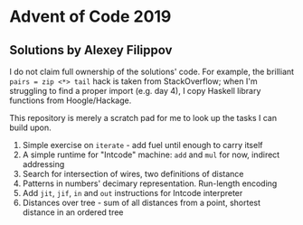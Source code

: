 # Advent of Code 2019
## Solutions by Alexey Filippov

I do not claim full ownership of the solutions' code. For example, the brilliant `pairs = zip <*> tail` hack is taken from StackOverflow; 
when I'm struggling to find a proper import (e.g. day 4), I copy Haskell library functions from Hoogle/Hackage.

This repository is merely a scratch pad for me to look up the tasks I can build upon.

 1. Simple exercise on `iterate` - add fuel until enough to carry itself
 2. A simple runtime for "Intcode" machine: `add` and `mul` for now, indirect addressing
 3. Search for intersection of wires, two definitions of distance
 4. Patterns in numbers' decimary representation. Run-length encoding
 5. Add `jit`, `jif`, `in` and `out` instructions for Intcode interpreter
 6. Distances over tree - sum of all distances from a point, shortest distance in an ordered tree
